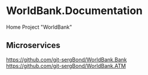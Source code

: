 # WorldBank.Documentation
Home Project "WorldBank"

## Microservices
https://github.com/git-sergBond/WorldBank.Bank
<br>
https://github.com/git-sergBond/WorldBank.ATM
